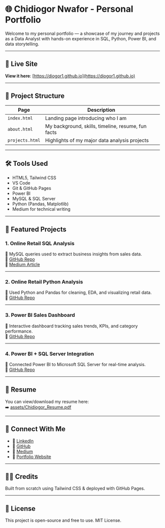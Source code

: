 # 🌐 Chidiogor Nwafor - Personal Portfolio

Welcome to my personal portfolio — a showcase of my journey and projects as a Data Analyst with hands-on experience in SQL, Python, Power BI, and data storytelling.

---

## 🔗 Live Site

**View it here**: [https://diogor1.github.io](https://diogor1.github.io)

---

## 📁 Project Structure

| Page       | Description                                      |
|------------|--------------------------------------------------|
| `index.html`  | Landing page introducing who I am              |
| `about.html`  | My background, skills, timeline, resume, fun facts |
| `projects.html` | Highlights of my major data analysis projects |

---

## 🛠️ Tools Used

- HTML5, Tailwind CSS
- VS Code
- Git & GitHub Pages
- Power BI
- MySQL & SQL Server
- Python (Pandas, Matplotlib)
- Medium for technical writing

---

## 🚀 Featured Projects

### 1. Online Retail SQL Analysis
📌 MySQL queries used to extract business insights from sales data.  
🔗 [GitHub Repo](https://github.com/diogor1/online-retail-sql-analysis)  
📝 [Medium Article](https://medium.com/@chidiogor1)

---

### 2. Online Retail Python Analysis  
📌 Used Python and Pandas for cleaning, EDA, and visualizing retail data.  
🔗 [GitHub Repo](https://github.com/diogor1/online-retail-python-analysis)

---

### 3. Power BI Sales Dashboard  
📌 Interactive dashboard tracking sales trends, KPIs, and category performance.  
🔗 [GitHub Repo](https://github.com/diogor1/online-retail-powerbi)

---

### 4. Power BI + SQL Server Integration  
📌 Connected Power BI to Microsoft SQL Server for real-time analysis.  
🔗 [GitHub Repo](https://github.com/diogor1/retail-sql-bi)

---

## 📄 Resume

You can view/download my resume here:  
➡️ [assets/Chidiogor_Resume.pdf](assets/Chidiogor_Resume.pdf)

---

## 💬 Connect With Me

- 🔗 [LinkedIn](https://www.linkedin.com/in/chidiogor-nwafor)
- 🐙 [GitHub](https://github.com/diogor1)
- 📝 [Medium](https://medium.com/@chidiogor1)
- 📂 [Portfolio Website](https://diogor1.github.io)

---

## 🙏🏽 Credits

Built from scratch using Tailwind CSS & deployed with GitHub Pages.  


---

## 📌 License

This project is open-source and free to use. MIT License.

